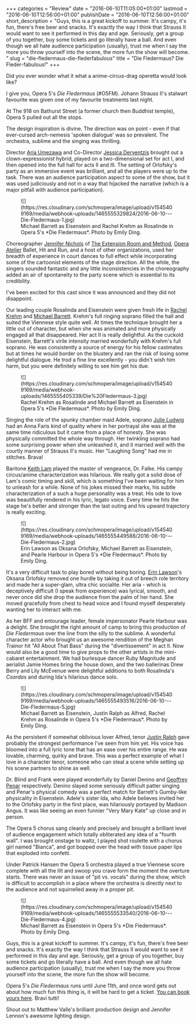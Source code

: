 +++
categories = "Review"
date = "2016-06-10T11:05:00+01:00"
lastmod = "2016-06-10T12:56:00+01:00"
publishDate = "2016-06-10T12:56:00+01:00"
short_description = "Guys, this is a great kickoff to summer. It's campy, it's fun, there's free beer and snacks. It's exactly the way I think that Strauss II would want to see it performed in this day and age. Seriously, get a group of you together, buy some tickets and go literally have a ball. And even though we all hate audience participation (usually), trust me when I say the more you throw yourself into the scene, the more fun the show will become. "
slug = "die-fledermaus-die-flederfabulous"
title = "Die Fledermaus? Die Fleder-fabulous!"
+++

Did you ever wonder what it what a anime-circus-drag operetta would look like?

I give you, Opera 5's *Die Fledermaus* (#O5FM). Johann Strauss II's stalwart favourite was given one of my favourite treatments last night.

At The 918 on Bathurst Street (a former church then Buddhist temple), Opera 5 pulled out all the stops.

The design inspiration is divine. The direction was on point - even if that ever-cursed arch-nemesis 'spoken dialogue' was so prevalent. The orchestra, sublime and the singing was thrilling.

Director [Aria Umezawa](/aria-umezawa-opera-5s-die-fledermaus-with-surprises/) and Co-Director [Jessica Derventzis](/scene/companies/stujess-productions/) brought out a clown-expressionist hybrid, played on a two-dimensional set for act I, and then opened into the full hall for acts II and III. The setting of Orlofsky's party as an immersive event was brilliant, and all the players were up to the task. There was an audience participation aspect to some of the show, but it was used judiciously and not in a way that hijacked the narrative (which is a major pitfall with audience participation).

<figure data-type="image">
![](https://res.cloudinary.com/schmopera/image/upload/v1545409169/media/webhook-uploads/1465555329824/2016-06-10---Die-Fledermaus-1.jpg)
<figcaption>Michael Barrett as Eisenstein and Rachel Krehm as Rosalinde in Opera 5's *Die Fledermaus*. Photo by Emily Ding.</figcaption>
</figure>

Choreographer [Jennifer Nichols](/scene/people/jennifer-nichols/) of [The Extension Room and Method](http://www.extensionmethod.com/), [Opera Atelier](/scene/companies/opera-atelier/) Ballet, Hit and Run, and a host of other organizations, used her breadth of experience in court dances to full effect while incorporating some of the cartoonist elements of the stage direction. All the while, the singers sounded fantastic and any little inconsistencies in the choreography added an air of spontaneity to the party scene which is essential to its credibility. 

I've been excited for this cast since it was announced and they did not disappoint.

Our leading couple Rosalinda and Eisenstein were given fresh life in [Rachel Krehm](/scene/people/rachel-krehm/) and [Michael Barrett](/scene/people/michael-barrett/). Krehm's full ringing soprano filled the hall and suited the Viennese style quite well. At times the technique brought her a little out of character,  but when she was animated and more physically engaged all that disappeared. Her act II is really delightful. As the cuckold Eisenstein, Barrett's virile intensity married wonderfully with Krehm's full soprano. He was consistently a source of energy for his fellow castmates but at times he would border on the blustery and ran the risk of losing some delightful dialogue. He trod a fine line excellently - you didn't wish him harm, but you were definitely willing to see him get his due.

<figure data-type="image">
![](https://res.cloudinary.com/schmopera/image/upload/v1545409169/media/webhook-uploads/1465555405339/Die%20Fledermaus-3.jpg)
<figcaption>Rachel Krehm as Rosalinde and Michael Barrett as Eisenstein in Opera 5's *Die Fledermaus*. Photo by Emily Ding.</figcaption>
</figure>

Singing the role of the spunky chamber maid Adele, soprano [Julie Ludwig](/scene/people/julie-ludwig/) had an Anna Faris kind of quality where in her portrayal she was at the same time ridiculous but it came from a place of honesty. She was physically committed the whole way through. Her twinkling soprano had some surprising power when she unleashed it, and it married well with the courtly manner of Strauss II's music. Her "Laughing Song" had me in stitches. Brava! 

Baritone [Keith Lam](/spotlight-on-keith-lam/) played the master of vengeance, Dr. Falke. His campy circus/anime characterization was hilarious. We really got a solid dose of Lam's comic timing and skill, which is something I've been waiting for him to unleash for a while. None of his jokes missed their marks, his subtle characterization of a such a huge personality was a treat. His ode to love was beautifully rendered in his lyric, legato voice. Every time he hits the stage he's better and stronger than the last outing and his upward trajectory is really exciting. 

<figure data-type="image">
![](https://res.cloudinary.com/schmopera/image/upload/v1545409169/media/webhook-uploads/1465555449588/2016-06-10---Die-Fledermaus-2.jpg)
<figcaption>Erin Lawson as Oksana Orlofsky, Michael Barrett as Eisenstein, and Pearle Harbour in Opera 5's *Die Fledermaus*. Photo by Emily Ding.</figcaption>
</figure>

It's a very difficult task to play bored without being boring. [Erin Lawson](/scene/people/erin-lawson/)'s Oksana Orlofsky removed one hurdle by taking it out of breech role territory and made her a super-glam, ultra chic socialite. Her aria - which is deceptively difficult (I speak from experience) was lyrical, smooth, and never once did she drop the audience from the palm of her hand. She moved gracefully from chest to head voice and I found myself desperately wanting her to interact with me. 

As her BFF and entourage leader, female impersonator Pearle Harbour was a delight. She brought the right amount of camp to bring this production of *Die Fledermaus* over the line from the silly to the sublime. A wonderful character actor who brought us an awesome rendition of the Meghan Trainor hit "All About That Bass"  during the "divertissement" in act II. Now would also be a good time to give props to the other artists in the mini-cabaret entertainment. We had burlesque dancer Ruby Magnitude and aerialist Jamie Homes bring the house down, and the two ballerinas Drew Berry and Lily McEvenue were delightful additions to both Rosalinda's *Csardas* and during Ida's hilarious dance solo. 

<figure data-type="image">
![](https://res.cloudinary.com/schmopera/image/upload/v1545409169/media/webhook-uploads/1465555493516/2016-06-10---Die-Fledermaus-5.jpg)
<figcaption>Michael Barrett as Eisenstein, Justin Ralph as Alfred, Rachel Krehm as Rosalinde in Opera 5's *Die Fledermaus*. Photo by Emily Ding.</figcaption>
</figure>

As the persistent if somewhat oblivious lover Alfred, tenor [Justin Ralph](/scene/people/justin-ralph/) gave probably the strongest performance I've seen from him yet. His voice has bloomed into a full lyric tone that has an ease over his entire range. He was lovable, charming, quirky and brave. This was a perfect example of what I love in a character tenor, someone who can steal a scene while setting up his scene partners to shine as well. 

Dr. Blind and Frank were played wonderfully by Daniel Denino and [Geoffrey Penar](/scene/people/geoffrey-penar/) respectively. Denino slayed some seriously difficult patter singing and Penar's physical comedy was a perfect match for Barrett's Gumby-like physicality in Eisenstein. Adele's sister Ida, who Adele believes invited her to the Orlofsky party in the first place, was hilariously portayed by Madison Angus. It was like seeing an even funnier "Very Mary Kate" up close and in person. 

The Opera 5 chorus sang cleanly and precisely and brought a brilliant level of audience engagement which totally obliterated any idea of a "fourth wall". I was brought onstage to waltz, I played shot roulette with a chorus girl named "Bianca", and got bopped over the head with tissue paper lips that exploded into confetti. 

Under Patrick Hansen the Opera 5 orchestra played a true Viennese score complete with all the lilt and swoop you crave form the moment the overture starts. There was never an issue of "pit vs. vocals" during the show, which is difficult to accomplish in a place where the orchestra is directly next to the audience and not squirrelled away in a proper pit. 

<figure data-type="image">
![](https://res.cloudinary.com/schmopera/image/upload/v1545409169/media/webhook-uploads/1465555533540/2016-06-10---Die-Fledermaus-4.jpg)
<figcaption>Michael Barrett as Eisenstein in Opera 5's *Die Fledermaus*. Photo by Emily Ding.</figcaption>
</figure>

Guys, this is a great kickoff to summer. It's campy, it's fun, there's free beer and snacks. It's exactly the way I think that Strauss II would want to see it performed in this day and age. Seriously, get a group of you together, buy some tickets and go literally have a ball. And even though we all hate audience participation (usually), trust me when I say the more you throw yourself into the scene, the more fun the show will become. 

Opera 5's *Die Fledermaus* runs until June 11th, and once word gets out about how much fun this thing is, it will be hard to get a ticket. [You can book yours here](https://opera5.yapsody.com/). Bravi tutti!

Shout out to Matthew Valle's brilliant production design and Jennifer Lennon's awesome lighting design. 
